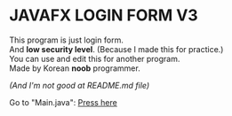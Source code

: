 # JAVAFX LOGIN FORM V3

This program is just login form.  
And **low security level**. (Because I made this for practice.)  
You can use and edit this for another program.  
Made by Korean **noob** programmer.  

_(And I'm not good at README.md file)_

Go to "Main.java": [Press here](src/v3/form/login/Main.java "Main.java")  